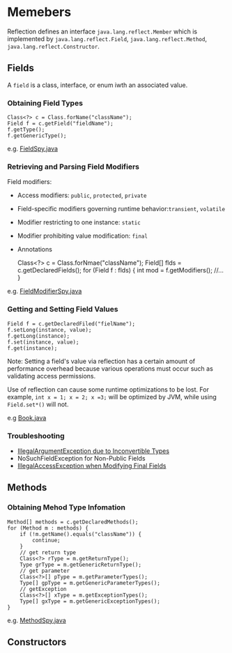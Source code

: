 # Memebers

Reflection defines an interface `java.lang.reflect.Member` which is implemented by `java.lang.reflect.Field`, `java.lang.reflect.Method`, `java.lang.reflect.Constructor`.

## Fields

A `field` is a class, interface, or enum iwth an associated value.

### Obtaining Field Types

    Class<?> c = Class.forName("className");
    Field f = c.getField("fieldName");
    f.getType();
    f.getGenericType();

e.g. [FieldSpy.java](FieldSpy.java)

### Retrieving and Parsing Field Modifiers

Field modifiers:

* Access modifiers: `public`, `protected`, `private`
* Field-specific modifiers governing runtime behavior:`transient`, `volatile`
* Modifier restricting to one instance: `static`
* Modifier prohibiting value modification: `final`
* Annotations

    Class<?> c = Class.forNmae("className");
    Field[] flds = c.getDeclaredFields();
    for (Field f : flds) {
        int mod = f.getModifiers();
        //...
    }

e.g. [FieldModifierSpy.java](FieldModifierSpy.java)


### Getting and Setting Field Values

    Field f = c.getDeclaredFiled("fielName");
    f.setLong(instance, value);
    f.getLong(instance);
    f.set(instance, value);
    f.get(instance);

Note: Setting a field's value via reflection has a certain amount of performance overhead because various operations must occur such as validating access permissions.

Use of reflection can cause some runtime optimizations to be lost. For example, `int x = 1; x = 2; x =3;` will be optimized by JVM, while using `Field.set*()` will not.

e.g [Book.java](Book.java)

### Troubleshooting

* [IllegalArgumentException due to Inconvertible Types](FieldTrouble.java)
* NoSuchFieldException for Non-Public Fields
* [IllegalAccessException when Modifying Final Fields](FieldTroubleToo.java)

## Methods

### Obtaining Mehod Type Infomation

    Method[] methods = c.getDeclaredMethods();
    for (Method m : methods) {
        if (!m.getName().equals("className")) {
            continue;
        }
        // get return type
        Class<?> rType = m.getReturnType();
        Type grType = m.getGenericReturnType();
        // get parameter
        Class<?>[] pType = m.getParameterTypes();
        Type[] gpType = m.getGenericParameterTypes();
        // getException
        Class<?>[] xType = m.getExceptionTypes();
        Type[] gxType = m.getGenericExceptionTypes();
    }

e.g. [MethodSpy.java](MethodSpy.java)


## Constructors


